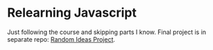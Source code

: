 # Relearning Javascript
Just following the course and skipping parts I know. Final project is in separate repo: [Random Ideas Project](https://github.com/Norwak/Random-Ideas-Project).